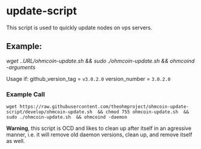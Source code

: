 # update-script
This script is used to quickly update nodes on vps servers.

## Example:
*wget ..URL/ohmcoin-update.sh && sudo ./ohmcoin-update.sh && ohmcoind -arguments*

Usage if:
github_version_tag = `v3.0.2.0`
version_number = `3.0.2.0`

### Example Call

`wget https://raw.githubusercontent.com/theohmproject/ohmcoin-update-script/develop/ohmcoin-update.sh 
  && chmod 755 ohmcoin-update.sh 
  && sudo ./ohmcoin-update.sh 
  && ohmcoind -daemon`

**Warning**, this script is OCD and likes to clean up after itself in an agressive manner, i.e. it will remove old daemon versions, clean up, and remove itself as well.
